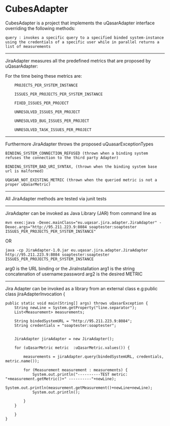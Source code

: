 CubesAdapter
===========

CubesAdapter is a project that implements the uQasarAdapter interface overriding the following methods:

	query : invokes a specific query to a specified binded system-instance using the credentials of a specific user while in parallel returns a list of measurements

------------------------------------------------------------------------

JiraAdapter measures all the predefined metrics that are proposed by uQasarAdapter:

For the time being these metrics are:

     
        PROJECTS_PER_SYSTEM_INSTANCE

        ISSUES_PER_PROJECTS_PER_SYSTEM_INSTANCE

        FIXED_ISSUES_PER_PROJECT

        UNRESOLVED_ISSUES_PER_PROJECT

        UNRESOLVED_BUG_ISSUES_PER_PROJECT

        UNRESOLVED_TASK_ISSUES_PER_PROJECT
        



----------------------------------------------------------------------

Furthermore JiraAdapter throws the proposed uQuasarExceptionTypes


    BINDING_SYSTEM_CONNECTION_REFUSED (thrown when a binding system refuses the connection to the third party Adapter)

    BINDING_SYSTEM_BAD_URI_SYNTAX, (thrown when the binding system base url is malformed)

    UQASAR_NOT_EXISTING_METRIC (thrown when the queried metric is not a proper uQasarMetric)

 
 ---------------------------------------------------------------------
 
All JiraAdapter methods are tested via junit tests

---------------------------------------------------------------------

JiraAdapter can be invoked as Java Library (JAR) from command line as 


	mvn exec:java -Dexec.mainClass="eu.uqasar.jira.adapter.JiraAdapter" -Dexec.args="http://95.211.223.9:8084 soaptester:soaptester ISSUES_PER_PROJECTS_PER_SYSTEM_INSTANCE"
	
OR

	java -cp JiraAdapter-1.0.jar eu.uqasar.jira.adapter.JiraAdapter http://95.211.223.9:8084 soaptester:soaptester ISSUES_PER_PROJECTS_PER_SYSTEM_INSTANCE

		
 
arg0 is the URL binding or the JiraInstallation
arg1 is the string concatenation of username:password
arg2 is the desired METRIC

--------------------------------------------------------------------

Jira Adapter can be invoked as a library from an external class e.g:public class jiraAdapterInvocation {

    public static void main(String[] args) throws uQasarException {
        String newLine = System.getProperty("line.separator");
        List<Measurement> measurements;

        String bindedSystemURL = "http://95.211.223.9:8084";
        String credentials = "soaptester:soaptester";


        JiraAdapter jiraAdapter = new JiraAdapter();

        for (uQasarMetric metric  :uQasarMetric.values()) {

            measurements = jiraAdapter.query(bindedSystemURL, credentials, metric.name());

            for (Measurement measurement : measurements) {
                System.out.println("----------TEST metric: "+measurement.getMetric()+" ----------"+newLine);
                System.out.println(measurement.getMeasurement()+newLine+newLine);
                System.out.println();

            }
   		}

  		}
	}

